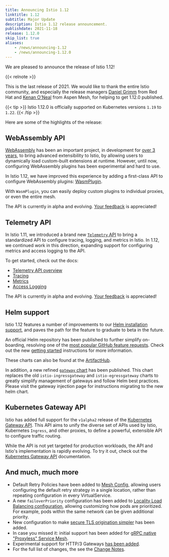 ```yaml
---
title: Announcing Istio 1.12
linktitle: 1.12
subtitle: Major Update
description: Istio 1.12 release announcement.
publishdate: 2021-11-18
release: 1.12.0
skip_list: true
aliases:
    - /news/announcing-1.12
    - /news/announcing-1.12.0
---
```


We are pleased to announce the release of Istio 1.12!

{{< relnote >}}

This is the last release of 2021. We would like to thank the entire Istio community, and especially the release managers [Daniel Grimm](https://github.com/dgn) from Red Hat and [Kenan O'Neal](https://github.com/Kmoneal) from Aspen Mesh, for helping to get 1.12.0 published.

{{< tip >}}
Istio 1.12.0 is officially supported on Kubernetes versions `1.19` to `1.22`.
{{< /tip >}}

Here are some of the highlights of the release:

## WebAssembly API

[WebAssembly](/pt-br/docs/concepts/wasm/) has been an important project, in development for [over 3 years](/pt-br/blog/2020/wasm-announce/), to bring advanced extensibility to Istio, by allowing users to dynamically load custom-built extensions at runtime.
However, until now, configuring WebAssembly plugins has been experimental and hard to use.

In Istio 1.12, we have improved this experience by adding a first-class API to configure WebAssembly plugins: [WasmPlugin](/pt-br/docs/reference/config/proxy_extensions/wasm-plugin/).

With `WasmPlugin`, you can easily deploy custom plugins to individual proxies, or even the entire mesh.

The API is currently in alpha and evolving. [Your feedback](/pt-br/get-involved/) is appreciated!

## Telemetry API

In Istio 1.11, we introduced a brand new [`Telemetry` API](/pt-br/docs/reference/config/telemetry/) to bring a standardized API to configure tracing, logging, and metrics in Istio.
In 1.12, we continued work in this direction, expanding support for configuring metrics and access logging to the API.

To get started, check out the docs:

* [Telemetry API overview](/pt-br/docs/tasks/observability/telemetry/)
* [Tracing](/pt-br/docs/tasks/observability/distributed-tracing/)
* [Metrics](/pt-br/docs/tasks/observability/metrics/)
* [Access Logging](/pt-br/docs/tasks/observability/logs/access-log/)

The API is currently in alpha and evolving. [Your feedback](/pt-br/get-involved/) is appreciated!

## Helm support

Istio 1.12 features a number of improvements to our [Helm installation support](/pt-br/docs/setup/install/helm/), and paves the path for the feature to graduate to beta in the future.

An official Helm repository has been published to further simplify on-boarding, resolving one of the [most popular GitHub feature requests](https://github.com/istio/istio/issues/7505).
Check out the new [getting started](/pt-br/docs/setup/install/helm/#prerequisites) instructions for more information.

These charts can also be found at the [ArtifactHub](https://artifacthub.io/packages/search?org=istio).

In addition, a new refined [`gateway` chart](https://artifacthub.io/packages/helm/istio-official/gateway) has been published.
This chart replaces the old `istio-ingressgateway` and `istio-egressgateway` charts to greatly simplify management of gateways and follow Helm best practices. Please visit the gateway injection page for instructions migrating to the new helm chart.

## Kubernetes Gateway API

Istio has added full support for the `v1alpha2` release of the [Kubernetes Gateway API](http://gateway-api.org/).
This API aims to unify the diverse set of APIs used by Istio, Kubernetes `Ingress`, and other proxies, to define a powerful, extensible API to configure traffic routing.

While the API is not yet targeted for production workloads, the API and Istio's implementation is rapidly evolving.
To try it out, check out the [Kubernetes Gateway API](/pt-br/docs/tasks/traffic-management/ingress/gateway-api/) documentation.

## And much, much more

* Default Retry Policies have been added to [Mesh Config](/pt-br/docs/reference/config/istio.mesh.v1alpha1/#MeshConfig), allowing users configuring the default retry strategy in a single location, rather than repeating configuration in every VirtualService.
* A new `failoverPriority` configuration has been added to [Locality Load Balancing configuration](/pt-br/docs/reference/config/networking/destination-rule/#LocalityLoadBalancerSetting), allowing customizing how pods are prioritized. For example, pods within the same network can be given additional priority.
* New configuration to make [secure TLS origination simpler](/pt-br/docs/ops/best-practices/security/#configure-tls-verification-in-destination-rule-when-using-tls-origination) has been added.
* In case you missed it: initial support has been added for [gRPC native "Proxyless" Service Mesh](/pt-br/blog/2021/proxyless-grpc/).
* Experimental support for HTTP/3 Gateways [has been added](https://github.com/istio/istio/wiki/Experimental-QUIC-and-HTTP-3-support-in-Istio-gateways).
* For the full list of changes, the see the [Change Notes](/pt-br/news/releases/1.12.x/announcing-1.12/change-notes/).
